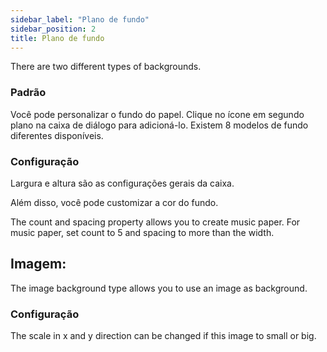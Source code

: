 ```yaml
---
sidebar_label: "Plano de fundo"
sidebar_position: 2
title: Plano de fundo
---
```


There are two different types of backgrounds.

### Padrão

Você pode personalizar o fundo do papel. Clique no ícone em segundo plano na caixa de diálogo para adicioná-lo. Existem 8 modelos de fundo diferentes disponíveis.

### Configuração

Largura e altura são as configurações gerais da caixa.

Além disso, você pode customizar a cor do fundo.

The count and spacing property allows you to create music paper. For music paper, set count to 5 and spacing to more than the width.

## Imagem:

The image background type allows you to use an image as background.

### Configuração

The scale in x and y direction can be changed if this image to small or big.

